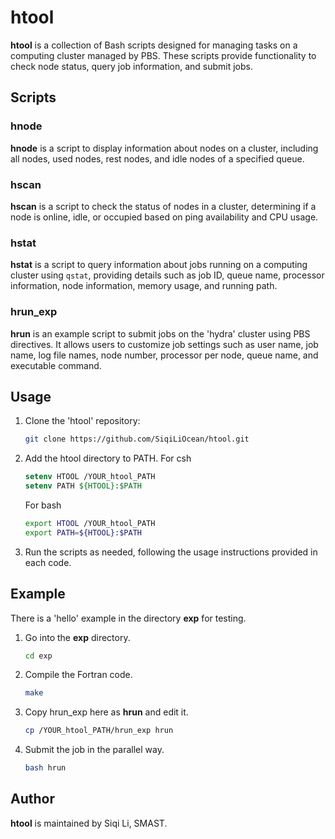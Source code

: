# htool

**htool** is a collection of Bash scripts designed for managing tasks on a computing cluster managed by PBS. These scripts provide functionality to check node status, query job information, and submit jobs.

## Scripts

### hnode

**hnode** is a script to display information about nodes on a cluster, including all nodes, used nodes, rest nodes, and idle nodes of a specified queue.

### hscan

**hscan** is a script to check the status of nodes in a cluster, determining if a node is online, idle, or occupied based on ping availability and CPU usage.

### hstat

**hstat** is a script to query information about jobs running on a computing cluster using `qstat`, providing details such as job ID, queue name, processor information, node information, memory usage, and running path.

### hrun_exp

**hrun** is an example script to submit jobs on the 'hydra' cluster using PBS directives. It allows users to customize job settings such as user name, job name, log file names, node number, processor per node, queue name, and executable command.

## Usage

1. Clone the 'htool' repository:
   ```bash
   git clone https://github.com/SiqiLiOcean/htool.git
   ```
   
2. Add the htool directory to PATH. For csh
   ```csh
   setenv HTOOL /YOUR_htool_PATH 
   setenv PATH ${HTOOL}:$PATH
   ```
   For bash
   ```bash
   export HTOOL /YOUR_htool_PATH 
   export PATH=${HTOOL}:$PATH
   ```
   
3. Run the scripts as needed, following the usage instructions provided in each code.

## Example

There is a 'hello' example in the directory **exp** for testing.
1. Go into the **exp** directory.
   ```bash
   cd exp
   ```
2. Compile the Fortran code.
   ```bash
   make
   ```
3. Copy hrun_exp here as **hrun** and edit it.
   ```bash
   cp /YOUR_htool_PATH/hrun_exp hrun
   ```
5. Submit the job in the parallel way.
   ```bash
   bash hrun
   ```
   
## Author

**htool** is maintained by Siqi Li, SMAST.
